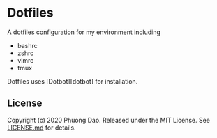 # Dotfiles

A dotfiles configuration for my environment including 

* bashrc
* zshrc
* vimrc
* tmux

Dotfiles uses [Dotbot][dotbot] for installation.

License
-------

Copyright (c) 2020 Phuong Dao. Released under the MIT License. See
[LICENSE.md][license] for details.

[license]: LICENSE.md
